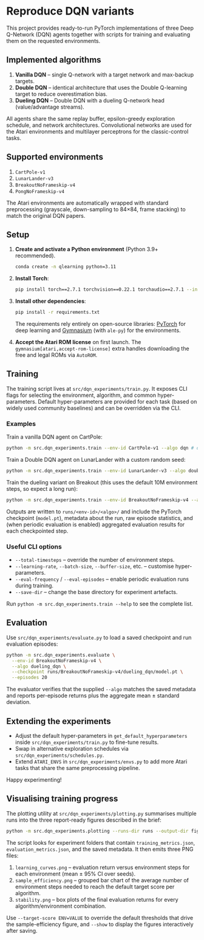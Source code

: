 # Reproduce DQN variants

This project provides ready-to-run PyTorch implementations of three Deep Q-Network (DQN) agents together with scripts for training and evaluating them on the requested environments.

## Implemented algorithms

1. **Vanilla DQN** – single Q-network with a target network and max-backup targets.
2. **Double DQN** – identical architecture that uses the Double Q-learning target to reduce overestimation bias.
3. **Dueling DQN** – Double DQN with a dueling Q-network head (value/advantage streams).

All agents share the same replay buffer, epsilon-greedy exploration schedule, and network architectures. Convolutional networks are used for the Atari environments and multilayer perceptrons for the classic-control tasks.

## Supported environments

1. `CartPole-v1`
2. `LunarLander-v3`
3. `BreakoutNoFrameskip-v4`
4. `PongNoFrameskip-v4`

The Atari environments are automatically wrapped with standard preprocessing (grayscale, down-sampling to 84×84, frame stacking) to match the original DQN papers.

## Setup

1. **Create and activate a Python environment** (Python 3.9+ recommended).

    ```bash
    conda create -n qlearning python=3.11
    ```

2. **Install Torch**:

    ```bash
    pip install torch==2.7.1 torchvision==0.22.1 torchaudio==2.7.1 --index-url https://download.pytorch.org/whl/cu118
    ```

3. **Install other dependencies**:

    ```bash
    pip install -r requirements.txt
    ```
    The requirements rely entirely on open-source libraries: [PyTorch](https://pytorch.org) for deep learning and [Gymnasium](https://gymnasium.farama.org) (with `ale-py`) for the environments.

4. **Accept the Atari ROM license** on first launch. The `gymnasium[atari,accept-rom-license]` extra handles downloading the free and legal ROMs via `AutoROM`.

## Training

The training script lives at `src/dqn_experiments/train.py`. It exposes CLI flags for selecting the environment, algorithm, and common hyper-parameters. Default hyper-parameters are provided for each task (based on widely used community baselines) and can be overridden via the CLI.

### Examples

Train a vanilla DQN agent on CartPole:

```bash
python -m src.dqn_experiments.train --env-id CartPole-v1 --algo dqn # double_dqn / dueling_dqn
```

Train a Double DQN agent on LunarLander with a custom random seed:

```bash
python -m src.dqn_experiments.train --env-id LunarLander-v3 --algo double_dqn --seed 123
```

Train the dueling variant on Breakout (this uses the default 10M environment steps, so expect a long run):

```bash
python -m src.dqn_experiments.train --env-id BreakoutNoFrameskip-v4 --algo dueling_dqn --device cuda
```

Outputs are written to `runs/<env-id>/<algo>/` and include the PyTorch checkpoint (`model.pt`), metadata about the run, raw episode statistics, and (when periodic evaluation is enabled) aggregated evaluation results for each checkpointed step.

### Useful CLI options

* `--total-timesteps` – override the number of environment steps.
* `--learning-rate`, `--batch-size`, `--buffer-size`, etc. – customise hyper-parameters.
* `--eval-frequency` / `--eval-episodes` – enable periodic evaluation runs during training.
* `--save-dir` – change the base directory for experiment artefacts.

Run `python -m src.dqn_experiments.train --help` to see the complete list.

## Evaluation

Use `src/dqn_experiments/evaluate.py` to load a saved checkpoint and run evaluation episodes:

```bash
python -m src.dqn_experiments.evaluate \
  --env-id BreakoutNoFrameskip-v4 \
  --algo dueling_dqn \
  --checkpoint runs/BreakoutNoFrameskip-v4/dueling_dqn/model.pt \
  --episodes 20
```

The evaluator verifies that the supplied `--algo` matches the saved metadata and reports per-episode returns plus the aggregate mean ± standard deviation.

## Extending the experiments

* Adjust the default hyper-parameters in `get_default_hyperparameters` inside `src/dqn_experiments/train.py` to fine-tune results.
* Swap in alternative exploration schedules via `src/dqn_experiments/schedules.py`.
* Extend `ATARI_ENVS` in `src/dqn_experiments/envs.py` to add more Atari tasks that share the same preprocessing pipeline.

Happy experimenting!

## Visualising training progress

The plotting utility at `src/dqn_experiments/plotting.py` summarises multiple runs into the three report-ready figures described in the brief:

```bash
python -m src.dqn_experiments.plotting --runs-dir runs --output-dir figures
```

The script looks for experiment folders that contain `training_metrics.json`, `evaluation_metrics.json`, and the saved metadata. It then emits three PNG files:

1. `learning_curves.png` – evaluation return versus environment steps for each environment (mean ± 95% CI over seeds).
2. `sample_efficiency.png` – grouped bar chart of the average number of environment steps needed to reach the default target score per algorithm.
3. `stability.png` – box plots of the final evaluation returns for every algorithm/environment combination.

Use `--target-score ENV=VALUE` to override the default thresholds that drive the sample-efficiency figure, and `--show` to display the figures interactively after saving.
